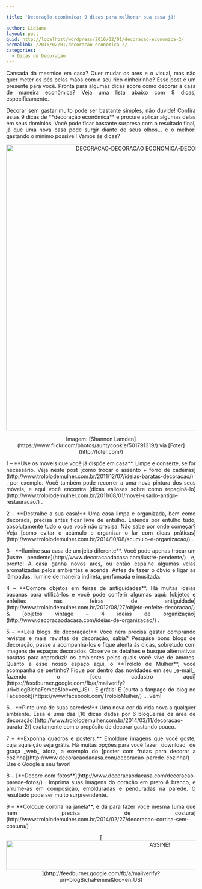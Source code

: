 ```yaml
---

title: 'Decoração econômica: 9 dicas para melhorar sua casa já!'

author: Lidiane
layout: post
guid: http://localhost/wordpress/2016/02/01/decoracao-economica-2/
permalink: /2016/02/01/decoracao-economica-2/
categories:
  - Dicas de Decoração
---
```

<p align="justify">
  Cansada da mesmice em casa? Quer mudar os ares e o visual, mas não quer meter os pés pelas mãos com o seu rico dinheirinho? Esse post é um presente para você. Pronta para algumas dicas sobre como decorar a casa de maneira econômica? Veja uma lista abaixo com 9 dicas, especificamente.
</p>

<p align="justify">
  Decorar sem gastar muito pode ser bastante simples, não duvide! Confira estas 9 dicas de **decoração econômica** e procure aplicar algumas delas em seus domínios. Você pode ficar bastante surpresa com o resultado final, já que uma nova casa pode surgir diante de seus olhos… e o melhor: gastando o mínimo possível! Vamos ás dicas?
</p>

<p align="center">
  <img class="alignnone size-full wp-image-11840" src="http://www.trololodemulher.com.br/blog/wp-content/uploads/2016/01/DECORACAO-DECORACAO-ECONOMICA-DECORACAO-BARATA2.jpg" alt="DECORACAO-DECORACAO ECONOMICA-DECORACAO BARATA[2]" width="796" height="759" />
</p>

<p align="center">
  Imagem: [Shannon Lamden](https://www.flickr.com/photos/auntycookie/501791319/)  via [Foter](http://foter.com/) 
</p>

<p align="justify">
  1 – **Use os móveis que você já dispõe em casa**. Limpe e conserte, se for necessário. Veja neste post [como trocar o assento + forro de cadeiras](http://www.trololodemulher.com.br/2011/12/07/ideias-baratas-decoracao/) , por exemplo. Você também pode recorrer a uma nova pintura dos seus móveis, e aqui você encontra [dicas valiosas sobre como repaginá-lo](http://www.trololodemulher.com.br/2011/08/01/movel-usado-antigo-restauracao/) .
</p>

<p align="justify">
  2 – **Destralhe a sua casa!** Uma casa limpa e organizada, bem como decorada, precisa antes ficar livre de entulho. Entenda por entulho tudo, absolutamente tudo o que você não precisa. Não sabe por onde começar? Veja [como evitar o acúmulo e organizar o lar com dicas práticas](http://www.trololodemulher.com.br/2014/10/08/acumulo-e-organizacao/) .
</p>

<p align="justify">
  3 – **Ilumine sua casa de um jeito diferente**. Você pode apenas trocar um [lustre pendente](http://www.decoracaodacasa.com/lustre-pendente/)  e, pronto! A casa ganha novos ares, ou então espalhe algumas velas aromatizadas pelos ambientes e acenda. Antes de fazer o óbvio e ligar as lâmpadas, ilumine de maneira indireta, perfumada e inusitada.
</p>

<p align="justify">
  4 – **Compre objetos em feiras de antiguidades**. Há muitas ideias bacanas para utilizá-los e você pode conferir algumas aqui: [objetos e enfeites nas feiras de antiguidade](http://www.trololodemulher.com.br/2012/08/27/objeto-enfeite-decoracao/)  & [objetos vintage – 4 ideias de organização](http://www.decoracaodacasa.com/ideias-de-organizacao/) .
</p>

<p align="justify">
  5 – **Leia blogs de decoração!** Você nem precisa gastar comprando revistas e mais revistas de decoração, sabia? Pesquise bons blogs de decoração, passe a acompanhá-los e fique atenta às dicas, sobretudo com imagens de espaços decorados. Observe os detalhes e busque alternativas baratas para reproduzir os ambientes pelos quais você vive de amores. Quanto a esse nosso espaço aqui, o **Trololó de Mulher**, você acompanha de pertinho? Fique por dentro das novidades em seu _e-mail_, fazendo o [seu cadastro aqui](https://feedburner.google.com/fb/a/mailverify?uri=blogBichaFemea&loc=en_US) . É grátis! E [curta a fanpage do blog no Facebook](https://www.facebook.com/TrololoMulher/) … vem!
</p>

<p align="justify">
  6 – **Pinte uma de suas paredes!** Uma nova cor dá vida nova a qualquer ambiente. Essa é uma das [16 dicas dadas por 6 blogueiras da área de decoração](http://www.trololodemulher.com.br/2014/03/11/decoracao-barata-2/)  exatamente com o propósito de decorar gastando pouco.
</p>

<p align="justify">
  7 – **Exponha quadros e posters.** Emoldure imagens que você goste, cuja aquisição seja grátis. Há muitas opções para você fazer _download_ de graça _web_ afora, a exemplo do [poster com frutas para decorar a cozinha](http://www.decoracaodacasa.com/decoracao-parede-cozinha/) . Use o Google a seu favor!
</p>

<p align="justify">
  8 – [**Decore com fotos**](http://www.decoracaodacasa.com/decoracao-parede-fotos/) . Imprima suas imagens do coração em preto & branco, e arrume-as em composição, emolduradas e penduradas na parede. O resultado pode ser muito surpreendente.
</p>

<p align="justify">
  9 – **Coloque cortina na janela**, e dá para fazer você mesma [uma que nem precisa de costura](http://www.trololodemulher.com.br/2014/02/27/decoracao-cortina-sem-costura/) .
</p>

<p align="center">
  [<img class="alignnone size-full wp-image-10439" src="http://www.trololodemulher.com.br/blog/wp-content/uploads/2014/09/ASSINE.png" alt="ASSINE!" width="800" height="78" />](http://feedburner.google.com/fb/a/mailverify?uri=blogBichaFemea&loc=en_US) 
</p>

<p align="justify">